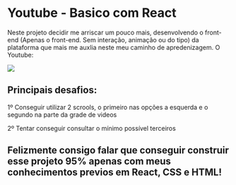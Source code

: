# Youtube - Basico com React 

Neste projeto decidir me arriscar um pouco mais, desenvolvendo o front-end (Apenas o front-end. Sem interação, animação ou do tipo) da plataforma que mais me auxlia neste meu caminho de apredenizagem. O Youtube: 

![](https://res.cloudinary.com/mizzy-developer/image/upload/v1643847576/youtube_bjifhq.gif)

## Principais desafios:

1º Conseguir utilizar 2 scrools, o primeiro nas opções a esquerda e o segundo na parte da grade de videos

2º Tentar conseguir consultar o mínimo possível terceiros

## Felizmente consigo falar que conseguir construir esse projeto 95% apenas com meus conhecimentos previos em React, CSS e HTML!